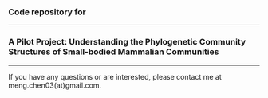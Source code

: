 ### Code repository for

---
### A Pilot Project: Understanding the Phylogenetic Community Structures of Small-bodied Mammalian Communities

---

If you have any questions or are interested, please contact me at meng.chen03(at)gmail.com.
